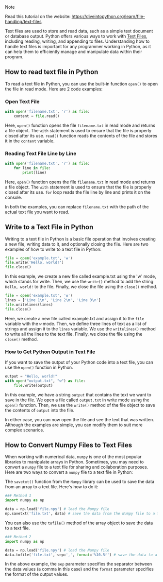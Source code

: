 > [!NOTE]
> Read this tutorial on the website: https://diveintopython.org/learn/file-handling/text-files

Text files are used to store and read data, such as a simple text document or database output. Python offers various ways to work with [Text Files](https://en.wikipedia.org/wiki/Text_file), including reading, writing, and appending to files. Understanding how to handle text files is important for any programmer working in Python, as it can help them to efficiently manage and manipulate data within their program.  
  
## How to read text file in Python  

To read a text file in Python, you can use the built-in function `open()` to open the file in read mode. Here are 2 code examples:

### Open Text File

```python
with open('filename.txt', 'r') as file:
    content = file.read()
```

Here, `open()` function opens the file `filename.txt` in read mode and returns a file object. The `with` statement is used to ensure that the file is properly closed after its use. `read()` function reads the contents of the file and stores it in the `content` variable.

### Reading Text File Line by Line

```python
with open('filename.txt', 'r') as file:
    for line in file:
        print(line)
```

Here, `open()` function opens the file `filename.txt` in read mode and returns a file object. The `with` statement is used to ensure that the file is properly closed after its use. `for` loop reads the file line by line and prints it on the console.

In both the examples, you can replace `filename.txt` with the path of the actual text file you want to read.  

## Write to a Text File in Python  

Writing to a text file in Python is a basic file operation that involves creating a new file, writing data to it, and optionally closing the file. Here are two examples of how to write to a text file in Python:

```python
file = open('example.txt', 'w')
file.write('Hello, world!')
file.close()
```

In this example, we create a new file called example.txt using the 'w' mode, which stands for write. Then, we use the `write()` method to add the string `Hello, world!` to the file. Finally, we close the file using the `close()` method.

```python
file = open('example.txt', 'w')
lines = ['Line 1\n', 'Line 2\n', 'Line 3\n']
file.writelines(lines)
file.close()
```

Here, we create a new file called example.txt and assign it to the `file` variable with the `w` mode. Then, we define three lines of text as a list of strings and assign it to the `lines` variable. We use the `writelines()` method to write all the lines to the text file. Finally, we close the file using the `close()` method.

### How to Get Python Output in Text File  

If you want to save the output of your Python code into a text file, you can use the `open()` function in Python.

```python
output = "Hello, world!"
with open("output.txt", "w") as file:
    file.write(output)
```

In this example, we have a string `output` that contains the text we want to save in the file. We open a file called `output.txt` in write mode using the `open()` function. Then, we use the `write()` method of the file object to save the contents of `output` into the file.

In either case, you can now open the file and see the text that was written. Although the examples are simple, you can modify them to suit more complex scenarios.  
  
## How to Convert Numpy Files to Text Files

When working with numerical data, `numpy` is one of the most popular libraries to manipulate arrays in Python. Sometimes, you may need to convert a `numpy` file to a text file for sharing and collaboration purposes. Here are two ways to convert a `numpy` file to a text file in Python:

The `savetxt()` function from the `Numpy` library can be used to save the data from an array to a text file. Here's how to do it:

```python
### Method 1
import numpy as np

data = np.load('file.npy') # load the Numpy file
np.savetxt('file.txt', data) # save the data from the Numpy file to a text file
```

You can also use the `tofile()` method of the array object to save the data to a text file.

```python
### Method 2
import numpy as np

data = np.load('file.npy') # load the Numpy file
data.tofile('file.txt', sep=',', format='%10.5f') # save the data to a text file
```

In the above example, the `sep` parameter specifies the separator between the data values (a comma in this case) and the `format` parameter specifies the format of the output values.
